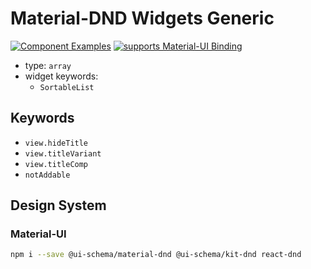 # Material-DND Widgets Generic

[![Component Examples](https://img.shields.io/badge/Examples-green?labelColor=1d3d39&color=1a6754&logoColor=ffffff&style=flat-square&logo=plex)](#demo-ui-generator) [![supports Material-UI Binding](https://img.shields.io/badge/Material-green?labelColor=1a237e&color=0d47a1&logoColor=ffffff&style=flat-square&logo=material-ui)](#material-ui)

- type: `array`
- widget keywords:
    - `SortableList`

## Keywords

- `view.hideTitle`
- `view.titleVariant`
- `view.titleComp`
- `notAddable`

## Design System

### Material-UI

```bash
npm i --save @ui-schema/material-dnd @ui-schema/kit-dnd react-dnd
```
